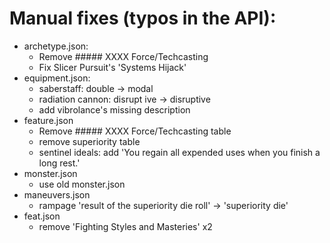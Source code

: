 # Manual fixes (typos in the API):



- archetype.json:
  - Remove ##### XXXX Force/Techcasting
  - Fix Slicer Pursuit's 'Systems Hijack'
- equipment.json:
  - saberstaff: double -> modal
  - radiation cannon: disrupt ive -> disruptive
  - add vibrolance's missing description
- feature.json
  - Remove ##### XXXX Force/Techcasting table
  - remove superiority table
  - sentinel ideals: add 'You regain all expended uses when you finish a long rest.'
- monster.json
  - use old monster.json
- maneuvers.json
  - rampage 'result of the superiority die roll' -> 'superiority die'
- feat.json
  - remove 'Fighting Styles and Masteries' x2
